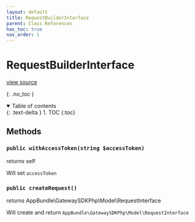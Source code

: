 ```yaml
---
layout: default
title: RequestBuilderInterface
parent: Class References
has_toc: true
nav_order: 1
---
```


# RequestBuilderInterface
[view source](https://github.com/Mark-Sign/gateway-sdk-php/blob/master/src/RequestBuilder/RequestBuilderInterface.php)

{: .no_toc }



<details open markdown="block">
  <summary>
    Table of contents
  </summary>
  {: .text-delta }
1. TOC
{:toc}
</details>


## Methods

### `public withAccessToken(string $accessToken)`

*returns* self

Will set `accessToken`

### `public createRequest()`

*returns* AppBundle\GatewaySDKPhp\Model\RequestInterface

Will create and return `AppBundle\GatewaySDKPhp\Model\RequestInterface`

